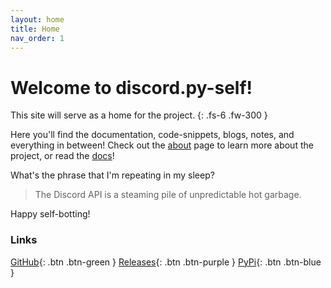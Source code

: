 ```yaml
---
layout: home
title: Home
nav_order: 1
---
```


# Welcome to discord.py-self!
This site will serve as a home for the project.
{: .fs-6 .fw-300 }

Here you'll find the documentation, code-snippets, blogs, notes, and everything in between!
Check out the [about](/about.html) page to learn more about the project, or read the [docs](/docs/)!

What's the phrase that I'm repeating in my sleep? 
> The Discord API is a steaming pile of unpredictable hot garbage.

Happy self-botting! 


### Links
[GitHub](//github.com/dolfies/discord.py-self){: .btn .btn-green }
[Releases](//github.com/dolfies/discord.py-self/releases){: .btn .btn-purple }
[PyPi](//pypi.org/project/discord.py-self){: .btn .btn-blue }
